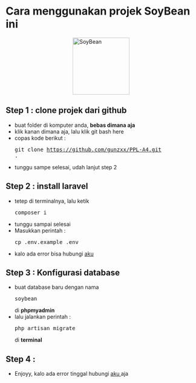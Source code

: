 <h1>Cara menggunakan projek SoyBean ini</h1>
<div style="width:100%; display:flex; justify-content:center;">
    <img src="https://cdn-icons-png.flaticon.com/512/3988/3988187.png" title="SoyBean" width="150">
</div>

## Step 1 : clone projek dari github
- buat folder di komputer anda, <strong>bebas dimana aja</strong>
- klik kanan dimana aja, lalu klik git bash here
- copas kode berikut :  <pre>git clone https://github.com/gunzxx/PPL-A4.git .</pre>
- tunggu sampe selesai, udah lanjut step 2

## Step 2 : install laravel
- tetep di terminalnya, lalu ketik <pre>composer i</pre>
- tunggu sampai selesai
- Masukkan perintah : <pre>cp .env.example .env</pre>
- kalo ada error bisa hubungi <a href="https://wa.me/+62895370015252" target="_blank"> aku </a>

## Step 3 : Konfigurasi database
- buat database baru dengan nama <pre>soybean</pre> di <strong>phpmyadmin</strong>
- lalu jalankan perintah : <pre>php artisan migrate</pre> di <strong>terminal</strong>
## Step 4 :
- Enjoyy, kalo ada error tinggal hubungi <a href="https://wa.me/+62895370015252" target="_blank"> aku </a> aja

